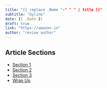 ```yaml
---
title: "{{ replace .Name "-" " " | title }}"
subtitle: "byline"
date: {{ .Date }}
draft: true
link: "https://amazon.in"
author: "review author"
---
```


## Article Sections

* [Section 1](#section-1)
* [Section 2](#section-2)
* [Section 3](#section-3)
* [Wrap Up](#wrap-up)
